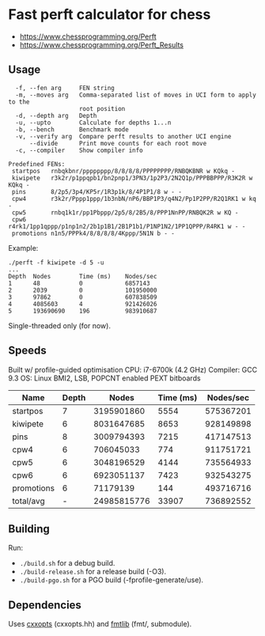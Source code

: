 
# Fast perft calculator for chess

- https://www.chessprogramming.org/Perft
- https://www.chessprogramming.org/Perft_Results

## Usage
```
  -f, --fen arg     FEN string
  -m, --moves arg   Comma-separated list of moves in UCI form to apply to the
                    root position
  -d, --depth arg   Depth
  -u, --upto        Calculate for depths 1...n
  -b, --bench       Benchmark mode
  -v, --verify arg  Compare perft results to another UCI engine
      --divide      Print move counts for each root move
  -c, --compiler    Show compiler info

Predefined FENs:
 startpos   rnbqkbnr/pppppppp/8/8/8/8/PPPPPPPP/RNBQKBNR w KQkq -
 kiwipete   r3k2r/p1ppqpb1/bn2pnp1/3PN3/1p2P3/2N2Q1p/PPPBBPPP/R3K2R w KQkq -
 pins       8/2p5/3p4/KP5r/1R3p1k/8/4P1P1/8 w - -
 cpw4       r3k2r/Pppp1ppp/1b3nbN/nP6/BBP1P3/q4N2/Pp1P2PP/R2Q1RK1 w kq -
 cpw5       rnbq1k1r/pp1Pbppp/2p5/8/2B5/8/PPP1NnPP/RNBQK2R w KQ -
 cpw6       r4rk1/1pp1qppp/p1np1n2/2b1p1B1/2B1P1b1/P1NP1N2/1PP1QPPP/R4RK1 w - -
 promotions n1n5/PPPk4/8/8/8/8/4Kppp/5N1N b - -
```

Example:
```
./perft -f kiwipete -d 5 -u
...
Depth  Nodes        Time (ms)    Nodes/sec
1      48           0            6857143
2      2039         0            101950000
3      97862        0            607838509
4      4085603      4            921426026
5      193690690    196          983910687
```

Single-threaded only (for now).

## Speeds

Built w/ profile-guided optimisation
CPU: i7-6700k (4.2 GHz)
Compiler: GCC 9.3
OS: Linux
BMI2, LSB, POPCNT enabled
PEXT bitboards

| Name       | Depth | Nodes       | Time (ms) | Nodes/sec |
|------------|-------|-------------|-----------|-----------|
| startpos   | 7     | 3195901860  | 5554      | 575367201 |
| kiwipete   | 6     | 8031647685  | 8653      | 928149898 |
| pins       | 8     | 3009794393  | 7215      | 417147513 |
| cpw4       | 6     | 706045033   | 774       | 911751721 |
| cpw5       | 6     | 3048196529  | 4144      | 735564933 |
| cpw6       | 6     | 6923051137  | 7423      | 932543275 |
| promotions | 6     | 71179139    | 144       | 493716716 |
| total/avg  | -     | 24985815776 | 33907     | 736892552 |

## Building
Run:
- `./build.sh` for a debug build.
- `./build-release.sh` for a release build (-O3).
- `./build-pgo.sh` for a PGO build (-fprofile-generate/use).

## Dependencies
Uses [cxxopts](https://github.com/jarro2783/cxxopts) (cxxopts.hh) and [fmtlib](https://github.com/fmtlib/fmt) (fmt/, submodule).
